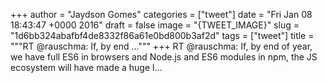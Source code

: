 
+++
author = "Jaydson Gomes"
categories = ["tweet"]
date = "Fri Jan 08 18:43:47 +0000 2016"
draft = false
image = "{TWEET_IMAGE}"
slug = "1d6bb324abafbf4de8332f86a61e0bd800b3af2d"
tags = ["tweet"]
title = """RT @rauschma: If, by end ..."""
+++
RT @rauschma: If, by end of year, we have full ES6 in browsers and Node.js and ES6 modules in npm, the JS ecosystem will have made a huge l…
